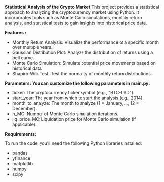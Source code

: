 **Statistical Analysis of the Crypto Market**
This project provides a statistical approach to analyzing the cryptocurrency market using Python. 
It incorporates tools such as Monte Carlo simulations, monthly return analysis, and statistical tests to gain insights into historical price data.

**Features :**

- Monthly Return Analysis: Visualize the performance of a specific month over multiple years.
- Gaussian Distribution Plot: Analyze the distribution of returns using a bell curve.
- Monte Carlo Simulation: Simulate potential price movements based on historical data.
- Shapiro-Wilk Test: Test the normality of monthly return distributions.

**Parameters: You can customize the following parameters in main.py:**

- ticker: The cryptocurrency ticker symbol (e.g., "BTC-USD").
- start_year: The year from which to start the analysis (e.g., 2014).
- month_to_analyze: The month to analyze (1 = January, ..., 12 = December).
- n_MC: Number of Monte Carlo simulation iterations.
- liq_price_MC: Liquidation price for Monte Carlo simulation (if applicable).

**Requirements:**

To run the code, you’ll need the following Python libraries installed:
- pandas
- yfinance
- matplotlib
- numpy
- scipy
